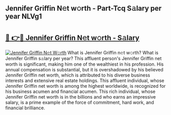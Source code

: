 ## Jennifer Griffin N𝚎t w𝚘rth - Part-Tcq S𝚊lary per year NLVg1

# <h2><a href="http://gc4cf4z.nevu.top/?p=Jennifer+Griffin">🔗 👉🔴 Jennifer Griffin N𝚎t w𝚘rth - S𝚊lary</a></h2>

[![Jennifer Griffin N𝚎t W𝚘rth](https://i.imgur.com/Oavwk0R.jpeg)](http://gc4cf4z.nevu.top/?p=Jennifer+Griffin)
What is Jennifer Griffin n𝚎t w𝚘rth? What is Jennifer Griffin s𝚊lary per year?
This affluent person's Jennifer Griffin net worth is significant, making him one of the wealthiest in his profession. His annual compensation is substantial, but it is overshadowed by his believed Jennifer Griffin net worth, which is attributed to his diverse business interests and extensive real estate holdings. This affluent individual, whose Jennifer Griffin net worth is among the highest worldwide, is recognized for his business acumen and financial acumen. This rich individual, whose Jennifer Griffin net worth is in the billions and who earns an impressive salary, is a prime example of the force of commitment, hard work, and financial brilliance.
